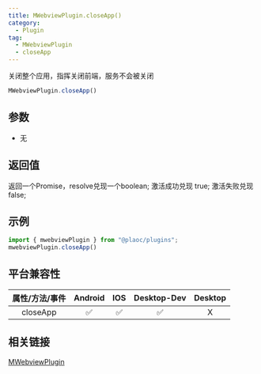 ```yaml
---
title: MWebviewPlugin.closeApp()
category:
  - Plugin
tag:
  - MWebviewPlugin
  - closeApp
---
```


关闭整个应用，指挥关闭前端，服务不会被关闭

```js
MWebviewPlugin.closeApp()
```

## 参数

  - 无

## 返回值

  返回一个Promise，resolve兑现一个boolean;
  激活成功兑现 true;
  激活失败兑现 false;

## 示例
```js
import { mwebviewPlugin } from "@plaoc/plugins";
mwebviewPlugin.closeApp()
```

## 平台兼容性

| 属性/方法/事件 | Android | IOS | Desktop-Dev | Desktop |
|:------------:|:-------:|:---:|:-----------:|:-------:|
| closeApp     | ✅       | ✅  | ✅         | X       |

## 相关链接

[MWebviewPlugin](./index.md)


